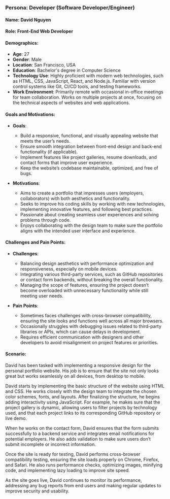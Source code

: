 ### Persona: Developer (Software Developer/Engineer)

#### **Name**: David Nguyen  
#### **Role**: Front-End Web Developer  

#### **Demographics**:
- **Age**: 27  
- **Gender**: Male  
- **Location**: San Francisco, USA  
- **Education**: Bachelor's degree in Computer Science  
- **Technology Use**: Highly proficient with modern web technologies, such as HTML, CSS, JavaScript, React, and Node.js. Familiar with version control systems like Git, CI/CD tools, and testing frameworks.  
- **Work Environment**: Primarily remote with occasional in-office meetings for team collaboration. Works on multiple projects at once, focusing on the technical aspects of websites and web applications.  

#### **Goals and Motivations**:
- **Goals**:
  - Build a responsive, functional, and visually appealing website that meets the user’s needs.
  - Ensure smooth integration between front-end design and back-end functionality (if applicable).
  - Implement features like project galleries, resume downloads, and contact forms that improve user experience.
  - Keep the website’s codebase maintainable, optimized, and free of bugs.

- **Motivations**:
  - Aims to create a portfolio that impresses users (employers, collaborators) with both aesthetics and functionality.
  - Seeks to improve his coding skills by working with new technologies, implementing innovative features, and following best practices.
  - Passionate about creating seamless user experiences and solving problems through code.
  - Enjoys collaborating with the design team to make sure the portfolio aligns with the intended user interface and experience.

#### **Challenges and Pain Points**:
- **Challenges**:
  - Balancing design aesthetics with performance optimization and responsiveness, especially on mobile devices.
  - Integrating various third-party services, such as GitHub repositories or contact form backends, without breaking the overall functionality.
  - Managing the scope of features, ensuring the project doesn’t become overloaded with unnecessary functionality while still meeting user needs.

- **Pain Points**:
  - Sometimes faces challenges with cross-browser compatibility, ensuring the site looks and functions well across all major browsers.
  - Occasionally struggles with debugging issues related to third-party libraries or APIs, which can cause delays in development.
  - Requires efficient communication with designers and other developers to avoid misalignment on project features or priorities.

#### **Scenario**:
David has been tasked with implementing a responsive design for the personal portfolio website. His job is to ensure that the site not only looks great but works seamlessly on all devices, from desktop to mobile.

David starts by implementing the basic structure of the website using HTML and CSS. He works closely with the design team to integrate the chosen color schemes, fonts, and layouts. After finalizing the structure, he begins adding interactivity using JavaScript. For example, he makes sure that the project gallery is dynamic, allowing users to filter projects by technology used, and that each project links to its corresponding GitHub repository or live demo.

When he works on the contact form, David ensures that the form submits successfully to a backend service and integrates email notifications for potential employers. He also adds validation to make sure users don’t submit incomplete or incorrect information.

Once the site is ready for testing, David performs cross-browser compatibility testing, ensuring the site loads properly on Chrome, Firefox, and Safari. He also runs performance checks, optimizing images, minifying code, and implementing lazy loading to improve site speed.

As the site goes live, David continues to monitor its performance, addressing any bug reports from end users and making regular updates to improve security and usability.
